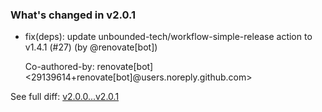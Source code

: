### What's changed in v2.0.1

* fix(deps): update unbounded-tech/workflow-simple-release action to v1.4.1 (#27) (by @renovate[bot])

  Co-authored-by: renovate[bot] <29139614+renovate[bot]@users.noreply.github.com>


See full diff: [v2.0.0...v2.0.1](https://github.com/unbounded-tech/workflows-rust/compare/v2.0.0...v2.0.1)
